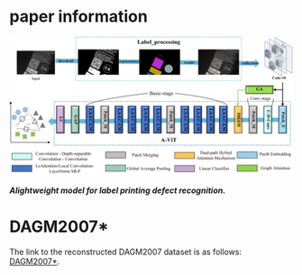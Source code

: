 # paper information


![](images/figure1.png)

**_Alightweight model for label printing defect recognition._**

# DAGM2007*
The link to the reconstructed DAGM2007 dataset is as follows: [DAGM2007*](https://www.kaggle.com/datasets/amor000/reconstructed-dagm2007-dataset).
